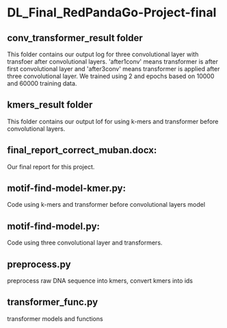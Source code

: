 # DL_Final_RedPandaGo-Project-final

## conv_transformer_result folder
This folder contains our output log for three convolutional layer with transfoer after convolutional layers. 'after1conv' means transformer is after first convolutional layer and 'after3conv' means transformer is applied after three convolutional layer. We trained using 2 and epochs based on 10000 and 60000 training data.

## kmers_result folder
This folder contains our output lof for using k-mers and transformer before convolutional layers. 

## final_report_correct_muban.docx:
Our final report for this project.

## motif-find-model-kmer.py:
Code using k-mers and transformer before convolutional layers model

## motif-find-model.py:
Code using three convolutional layer and transformers.

## preprocess.py
preprocess raw DNA sequence into kmers, convert kmers into ids

## transformer_func.py
transformer models and functions
